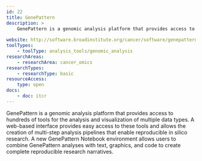 ```yaml
---
id: 22
title: GenePattern
description: >
    GenePattern is a genomic analysis platform that provides access to hundreds of tools for the analysis and visualization of multiple data types.
    
website: http://software.broadinstitute.org/cancer/software/genepattern/
toolTypes:
    - toolType: analysis_tools/genomic_analysis
researchAreas:
    - researchArea: cancer_omics
researchTypes:
    - researchType: basic
resourceAccess:
    type: open
docs:
    - doc: itcr      
---
```

GenePattern is a genomic analysis platform that provides access to hundreds of tools for the analysis and visualization of multiple data types. A web-based interface provides easy access to these tools and allows the creation of multi-step analysis pipelines that enable reproducible in silico research. A new GenePattern Notebook environment allows users to combine GenePattern analyses with text, graphics, and code to create complete reproducible research narratives.